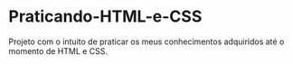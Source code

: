 # Praticando-HTML-e-CSS
Projeto com o intuito de praticar os meus conhecimentos adquiridos até o momento de HTML e CSS.
